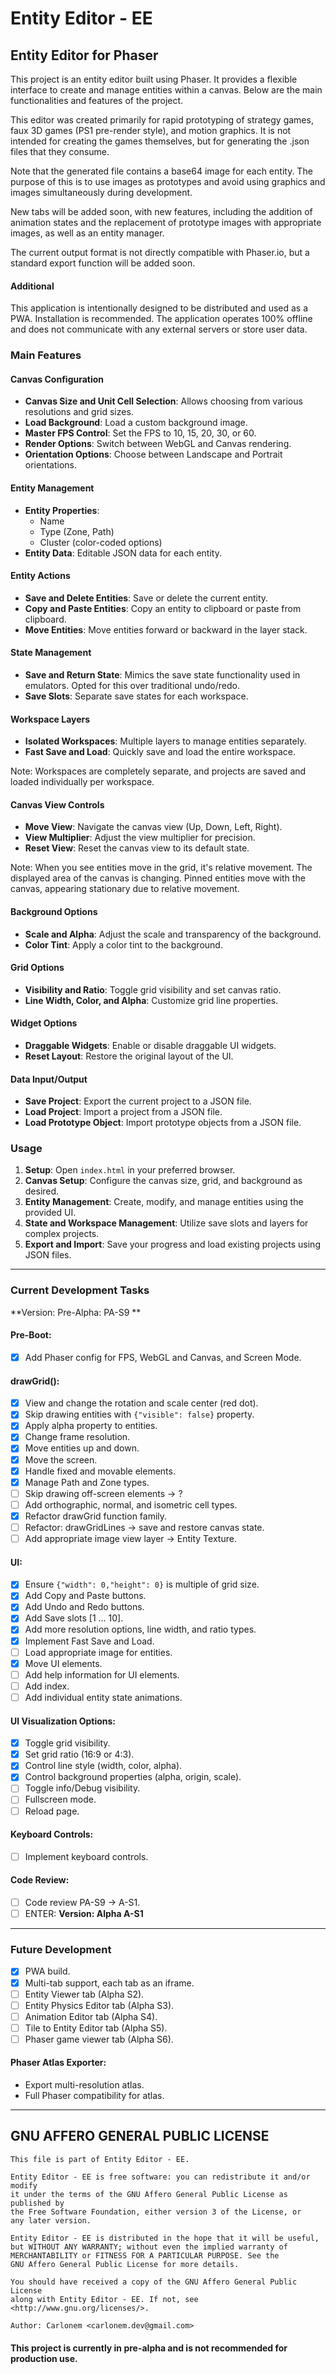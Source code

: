 # Entity Editor - EE 

## Entity Editor for Phaser

This project is an entity editor built using Phaser. It provides a flexible interface to create and manage entities within a canvas. Below are the main functionalities and features of the project.

This editor was created primarily for rapid prototyping of strategy games, faux 3D games (PS1 pre-render style), and motion graphics. It is not intended for creating the games themselves, but for generating the .json files that they consume.

Note that the generated file contains a base64 image for each entity. The purpose of this is to use images as prototypes and avoid using graphics and images simultaneously during development.

New tabs will be added soon, with new features, including the addition of animation states and the replacement of prototype images with appropriate images, as well as an entity manager.

The current output format is not directly compatible with Phaser.io, but a standard export function will be added soon.

####  Additional
This application is intentionally designed to be distributed and used as a PWA. Installation is recommended. The application operates 100% offline and does not communicate with any external servers or store user data.


### Main Features

#### Canvas Configuration
- **Canvas Size and Unit Cell Selection**: Allows choosing from various resolutions and grid sizes.
- **Load Background**: Load a custom background image.
- **Master FPS Control**: Set the FPS to 10, 15, 20, 30, or 60.
- **Render Options**: Switch between WebGL and Canvas rendering.
- **Orientation Options**: Choose between Landscape and Portrait orientations.

#### Entity Management
- **Entity Properties**: 
  - Name
  - Type (Zone, Path)
  - Cluster (color-coded options)
- **Entity Data**: Editable JSON data for each entity.

#### Entity Actions
- **Save and Delete Entities**: Save or delete the current entity.
- **Copy and Paste Entities**: Copy an entity to clipboard or paste from clipboard.
- **Move Entities**: Move entities forward or backward in the layer stack.

#### State Management
- **Save and Return State**: Mimics the save state functionality used in emulators. Opted for this over traditional undo/redo.
- **Save Slots**: Separate save states for each workspace.

#### Workspace Layers
- **Isolated Workspaces**: Multiple layers to manage entities separately.
- **Fast Save and Load**: Quickly save and load the entire workspace.

Note: Workspaces are completely separate, and projects are saved and loaded individually per workspace.

#### Canvas View Controls
- **Move View**: Navigate the canvas view (Up, Down, Left, Right).
- **View Multiplier**: Adjust the view multiplier for precision.
- **Reset View**: Reset the canvas view to its default state.

Note: When you see entities move in the grid, it's relative movement. The displayed area of the canvas is changing. Pinned entities move with the canvas, appearing stationary due to relative movement.

#### Background Options
- **Scale and Alpha**: Adjust the scale and transparency of the background.
- **Color Tint**: Apply a color tint to the background.

#### Grid Options
- **Visibility and Ratio**: Toggle grid visibility and set canvas ratio.
- **Line Width, Color, and Alpha**: Customize grid line properties.

#### Widget Options
- **Draggable Widgets**: Enable or disable draggable UI widgets.
- **Reset Layout**: Restore the original layout of the UI.

#### Data Input/Output
- **Save Project**: Export the current project to a JSON file.
- **Load Project**: Import a project from a JSON file.
- **Load Prototype Object**: Import prototype objects from a JSON file.

### Usage

1. **Setup**: Open `index.html` in your preferred browser.
2. **Canvas Setup**: Configure the canvas size, grid, and background as desired.
3. **Entity Management**: Create, modify, and manage entities using the provided UI.
4. **State and Workspace Management**: Utilize save slots and layers for complex projects.
5. **Export and Import**: Save your progress and load existing projects using JSON files.

---

### Current Development Tasks

**Version: Pre-Alpha: PA-S9 **

#### Pre-Boot:
- [x] Add Phaser config for FPS, WebGL and Canvas, and Screen Mode.

#### drawGrid():
- [x] View and change the rotation and scale center (red dot).
- [x] Skip drawing entities with `{"visible": false}` property.
- [x] Apply alpha property to entities.
- [x] Change frame resolution.
- [x] Move entities up and down.
- [x] Move the screen.
- [x] Handle fixed and movable elements.
- [x] Manage Path and Zone types.
- [ ] Skip drawing off-screen elements -> ?
- [ ] Add orthographic, normal, and isometric cell types.
- [x] Refactor drawGrid function family.
- [ ] Refactor: drawGridLines -> save and restore canvas state.
- [ ] Add appropriate image view layer -> Entity Texture.

#### UI:
- [x] Ensure `{"width": 0,"height": 0}` is multiple of grid size.
- [x] Add Copy and Paste buttons.
- [x] Add Undo and Redo buttons.
- [x] Add Save slots [1 ... 10].
- [x] Add more resolution options, line width, and ratio types.
- [x] Implement Fast Save and Load.
- [ ] Load appropriate image for entities.
- [x] Move UI elements.
- [ ] Add help information for UI elements.
- [ ] Add index.
- [ ] Add individual entity state animations.

#### UI Visualization Options:
- [x] Toggle grid visibility.
- [x] Set grid ratio (16:9 or 4:3).
- [x] Control line style (width, color, alpha).
- [x] Control background properties (alpha, origin, scale).
- [ ] Toggle info/Debug visibility.
- [ ] Fullscreen mode.
- [ ] Reload page.

#### Keyboard Controls:
- [ ] Implement keyboard controls.

#### Code Review:
- [ ] Code review PA-S9 -> A-S1.
- [ ] ENTER: **Version: Alpha A-S1**

---

### Future Development

- [x] PWA build.
- [x] Multi-tab support, each tab as an iframe.
- [ ] Entity Viewer tab (Alpha S2).
- [ ] Entity Physics Editor tab (Alpha S3).
- [ ] Animation Editor tab (Alpha S4).
- [ ] Tile to Entity Editor tab (Alpha S5).
- [ ] Phaser game viewer tab (Alpha S6).

#### Phaser Atlas Exporter:
- Export multi-resolution atlas.
- Full Phaser compatibility for atlas.

---

## GNU AFFERO GENERAL PUBLIC LICENSE

    This file is part of Entity Editor - EE.

    Entity Editor - EE is free software: you can redistribute it and/or modify
    it under the terms of the GNU Affero General Public License as published by
    the Free Software Foundation, either version 3 of the License, or
    any later version.

    Entity Editor - EE is distributed in the hope that it will be useful,
    but WITHOUT ANY WARRANTY; without even the implied warranty of
    MERCHANTABILITY or FITNESS FOR A PARTICULAR PURPOSE. See the
    GNU Affero General Public License for more details.

    You should have received a copy of the GNU Affero General Public License
    along with Entity Editor - EE. If not, see <http://www.gnu.org/licenses/>.

    Author: Carlonem <carlonem.dev@gmail.com>


#### This project is currently in pre-alpha and is not recommended for production use.